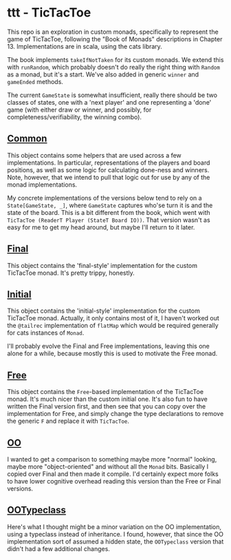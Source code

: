 # ttt - TicTacToe

This repo is an exploration in custom monads, specifically to represent the game of TicTacToe,
following the "Book of Monads" descriptions in Chapter 13. Implementations are in scala, using
the cats library.

The book implements `takeIfNotTaken` for its custom monads. We extend this with `runRandom`,
which probably doesn't do really the right thing with `Random` as a monad, but it's a start.
We've also added in generic `winner` and `gameEnded` methods.

The current `GameState` is somewhat insufficient, really there should be two classes of states,
one with a 'next player' and one representing a 'done' game (with either draw or winner,
and possibly, for completeness/verifiability, the winning combo).

## [Common](src/main/scala/sumidiot/bom/ttt/Common.scala)

This object contains some helpers that are used across a few implementations. In particular,
representations of the players and board positions, as well as some logic for calculating
done-ness and winners. Note, however, that we intend to pull that logic out for use by any of
the monad implementations.

My concrete implementations of the versions below tend to rely on a `State[GameState, _]`,
where `GameState` captures who'se turn it is and the state of the board. This is a bit different
from the book, which went with `TicTacToe (ReaderT Player (StateT Board IO))`. That version wasn't
as easy for me to get my head around, but maybe I'll return to it later.

## [Final](src/main/scala/sumidiot/bom/ttt/Final.scala)

This object contains the 'final-style' implementation for the custom TicTacToe monad. It's pretty
trippy, honestly.

## [Initial](src/main/scala/sumidiot/bom/ttt/Initial.scala)

This object contains the 'initial-style' implementation for the custom TicTacToe monad. Actually,
it only contains most of it, I haven't worked out the `@tailrec` implementation of `flatMap` which
would be required generally for cats instances of `Monad`.

I'll probably evolve the Final and Free implementations, leaving this one alone for a while,
because mostly this is used to motivate the Free monad.

## [Free](src/main/scala/sumidiot/bom/ttt/TTTFree.scala)

This object contains the `Free`-based implementation of the TicTacToe monad. It's much nicer than
the custom initial one. It's also fun to have written the Final version first, and then see that
you can copy over the implementation for Free, and simply change the type declarations to remove
the generic `F` and replace it with `TicTacToe`.

## [OO](src/main/scala/sumidiot/bom/ttt/OO.scala)

I wanted to get a comparison to something maybe more "normal" looking, maybe more "object-oriented"
and without all the `Monad` bits. Basically I copied over Final and then made it compile.
I'd certainly expect more folks to have lower cognitive overhead reading this version than the Free
or Final versions.

## [OOTypeclass](src/main/scala/sumidiot/bom/ttt/OOTypeclass.scala)

Here's what I thought might be a minor variation on the OO implementation, using a typeclass
instead of inheritance. I found, however, that since the OO implementation sort of assumed a hidden
state, the `OOTypeclass` version that didn't had a few additional changes.

